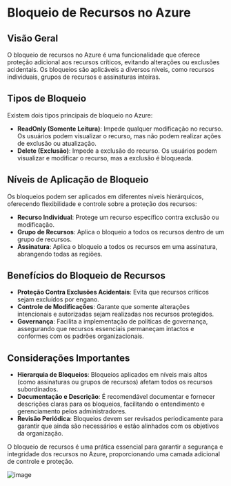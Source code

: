 # Bloqueio de Recursos no Azure

## Visão Geral

O bloqueio de recursos no Azure é uma funcionalidade que oferece proteção adicional aos recursos críticos, evitando alterações ou exclusões acidentais. Os bloqueios são aplicáveis a diversos níveis, como recursos individuais, grupos de recursos e assinaturas inteiras.

## Tipos de Bloqueio

Existem dois tipos principais de bloqueio no Azure:

- **ReadOnly (Somente Leitura)**: Impede qualquer modificação no recurso. Os usuários podem visualizar o recurso, mas não podem realizar ações de exclusão ou atualização.
- **Delete (Exclusão)**: Impede a exclusão do recurso. Os usuários podem visualizar e modificar o recurso, mas a exclusão é bloqueada.

## Níveis de Aplicação de Bloqueio

Os bloqueios podem ser aplicados em diferentes níveis hierárquicos, oferecendo flexibilidade e controle sobre a proteção dos recursos:

- **Recurso Individual**: Protege um recurso específico contra exclusão ou modificação.
- **Grupo de Recursos**: Aplica o bloqueio a todos os recursos dentro de um grupo de recursos.
- **Assinatura**: Aplica o bloqueio a todos os recursos em uma assinatura, abrangendo todas as regiões.

## Benefícios do Bloqueio de Recursos

- **Proteção Contra Exclusões Acidentais**: Evita que recursos críticos sejam excluídos por engano.
- **Controle de Modificações**: Garante que somente alterações intencionais e autorizadas sejam realizadas nos recursos protegidos.
- **Governança**: Facilita a implementação de políticas de governança, assegurando que recursos essenciais permaneçam intactos e conformes com os padrões organizacionais.

## Considerações Importantes

- **Hierarquia de Bloqueios**: Bloqueios aplicados em níveis mais altos (como assinaturas ou grupos de recursos) afetam todos os recursos subordinados.
- **Documentação e Descrição**: É recomendável documentar e fornecer descrições claras para os bloqueios, facilitando o entendimento e gerenciamento pelos administradores.
- **Revisão Periódica**: Bloqueios devem ser revisados periodicamente para garantir que ainda são necessários e estão alinhados com os objetivos da organização.

O bloqueio de recursos é uma prática essencial para garantir a segurança e integridade dos recursos no Azure, proporcionando uma camada adicional de controle e proteção.

![image](https://github.com/user-attachments/assets/bd83a3dc-25d8-4d3a-b371-634bd9d8aa2d)

